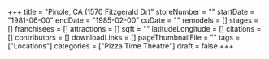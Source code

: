 +++
title = "Pinole, CA (1570 Fitzgerald Dr)"
storeNumber = ""
startDate = "1981-06-00"
endDate = "1985-02-00"
cuDate = ""
remodels = []
stages = []
franchisees = []
attractions = []
sqft = ""
latitudeLongitude = []
citations = []
contributors = []
downloadLinks = []
pageThumbnailFile = ""
tags = ["Locations"]
categories = ["Pizza Time Theatre"]
draft = false
+++
